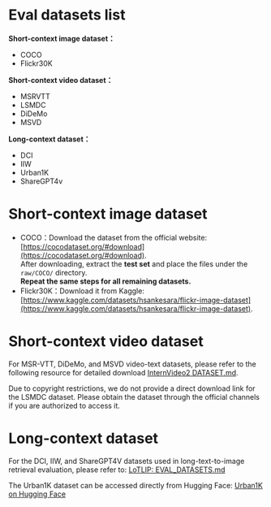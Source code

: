# Eval datasets list

**Short-context image dataset：**

- COCO
- Flickr30K

**Short-context video dataset：**

- MSRVTT
- LSMDC
- DiDeMo
- MSVD

**Long-context dataset：**

- DCI
- IIW
- Urban1K
- ShareGPT4v

# Short-context image dataset

- COCO：Download the dataset from the official website: [https://cocodataset.org/#download](https://cocodataset.org/#download).  
  After downloading, extract the **test set** and place the files under the `raw/COCO/` directory.  
  **Repeat the same steps for all remaining datasets.**
- Flickr30K：Download it from Kaggle: [https://www.kaggle.com/datasets/hsankesara/flickr-image-dataset](https://www.kaggle.com/datasets/hsankesara/flickr-image-dataset). 

# Short-context video dataset

For MSR-VTT, DiDeMo, and MSVD video-text datasets, please refer to the following resource for detailed download [InternVideo2 DATASET.md](https://github.com/OpenGVLab/InternVideo/blob/main/InternVideo2/multi_modality/DATASET.md#video-text-retrieval).

Due to copyright restrictions, we do not provide a direct download link for the LSMDC dataset. Please obtain the dataset through the official channels if you are authorized to access it.

# Long-context dataset

For the DCI, IIW, and ShareGPT4V datasets used in long-text-to-image retrieval evaluation, please refer to: [LoTLIP: EVAL_DATASETS.md](https://github.com/wuw2019/LoTLIP/blob/main/EVAL_DATASETS.md#data-preparation-for-long-text-image-retrieval)

The Urban1K dataset can be accessed directly from Hugging Face: [Urban1K on Hugging Face](https://huggingface.co/datasets/BeichenZhang/Urban1k)
